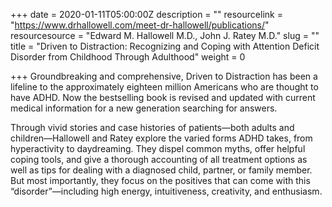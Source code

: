 +++
date = 2020-01-11T05:00:00Z
description = ""
resourcelink = "https://www.drhallowell.com/meet-dr-hallowell/publications/"
resourcesource = "Edward M. Hallowell M.D., John J. Ratey M.D."
slug = ""
title = "Driven to Distraction: Recognizing and Coping with Attention Deficit Disorder from Childhood Through Adulthood"
weight = 0

+++
Groundbreaking and comprehensive, Driven to Distraction has been a lifeline to the approximately eighteen million Americans who are thought to have ADHD. Now the bestselling book is revised and updated with current medical information for a new generation searching for answers.

 

Through vivid stories and case histories of patients—both adults and children—Hallowell and Ratey explore the varied forms ADHD takes, from hyperactivity to daydreaming. They dispel common myths, offer helpful coping tools, and give a thorough accounting of all treatment options as well as tips for dealing with a diagnosed child, partner, or family member. But most importantly, they focus on the positives that can come with this “disorder”—including high energy, intuitiveness, creativity, and enthusiasm.